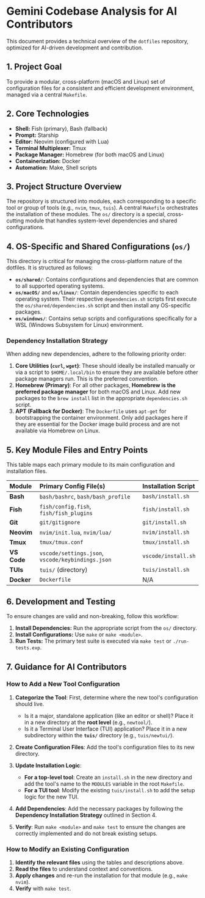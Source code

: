 # Gemini Codebase Analysis for AI Contributors

This document provides a technical overview of the `dotfiles` repository, optimized for AI-driven development and contribution.

## 1. Project Goal

To provide a modular, cross-platform (macOS and Linux) set of configuration files for a consistent and efficient development environment, managed via a central `Makefile`.

## 2. Core Technologies

- **Shell:** Fish (primary), Bash (fallback)
- **Prompt:** Starship
- **Editor:** Neovim (configured with Lua)
- **Terminal Multiplexer:** Tmux
- **Package Manager:** Homebrew (for both macOS and Linux)
- **Containerization:** Docker
- **Automation:** Make, Shell scripts

## 3. Project Structure Overview

The repository is structured into modules, each corresponding to a specific tool or group of tools (e.g., `nvim`, `tmux`, `tuis`). A central `Makefile` orchestrates the installation of these modules. The `os/` directory is a special, cross-cutting module that handles system-level dependencies and shared configurations.

## 4. OS-Specific and Shared Configurations (`os/`)

This directory is critical for managing the cross-platform nature of the dotfiles. It is structured as follows:

-   **`os/shared/`**: Contains configurations and dependencies that are common to all supported operating systems.
-   **`os/macOS/`** and **`os/linux/`**: Contain dependencies specific to each operating system. Their respective `dependencies.sh` scripts first execute the `os/shared/dependencies.sh` script and then install any OS-specific packages.
-   **`os/windows/`**: Contains setup scripts and configurations specifically for a WSL (Windows Subsystem for Linux) environment.

### Dependency Installation Strategy

When adding new dependencies, adhere to the following priority order:

1.  **Core Utilities (`curl`, `wget`)**: These should ideally be installed manually or via a script to `$HOME/.local/bin` to ensure they are available before other package managers run. This is the preferred convention.
2.  **Homebrew (Primary)**: For all other packages, **Homebrew is the preferred package manager** for both macOS and Linux. Add new packages to the `brew install` list in the appropriate `dependencies.sh` script.
3.  **APT (Fallback for Docker)**: The `Dockerfile` uses `apt-get` for bootstrapping the container environment. Only add packages here if they are essential for the Docker image build process and are not available via Homebrew on Linux.

## 5. Key Module Files and Entry Points

This table maps each primary module to its main configuration and installation files.

| Module | Primary Config File(s) | Installation Script |
| :--- | :--- | :--- |
| **Bash** | `bash/bashrc`, `bash/bash_profile` | `bash/install.sh` |
| **Fish** | `fish/config.fish`, `fish/fish_plugins` | `fish/install.sh` |
| **Git** | `git/gitignore` | `git/install.sh` |
| **Neovim** | `nvim/init.lua`, `nvim/lua/` | `nvim/install.sh` |
| **Tmux** | `tmux/tmux.conf` | `tmux/install.sh` |
| **VS Code**| `vscode/settings.json`, `vscode/keybindings.json` | `vscode/install.sh` |
| **TUIs** | `tuis/` (directory) | `tuis/install.sh` |
| **Docker** | `Dockerfile` | N/A |

## 6. Development and Testing

To ensure changes are valid and non-breaking, follow this workflow:

1.  **Install Dependencies:** Run the appropriate script from the `os/` directory.
2.  **Install Configurations:** Use `make` or `make <module>`.
3.  **Run Tests:** The primary test suite is executed via `make test` or `./run-tests.exp`.

## 7. Guidance for AI Contributors

### How to Add a New Tool Configuration

1.  **Categorize the Tool**: First, determine where the new tool's configuration should live.
    -   Is it a major, standalone application (like an editor or shell)? Place it in a new directory at the **root level** (e.g., `newtool/`).
    -   Is it a Terminal User Interface (TUI) application? Place it in a new subdirectory within the **`tuis/`** directory (e.g., `tuis/newtui/`).

2.  **Create Configuration Files**: Add the tool's configuration files to its new directory.

3.  **Update Installation Logic**:
    -   **For a top-level tool**: Create an `install.sh` in the new directory and add the tool's name to the `MODULES` variable in the root `Makefile`.
    -   **For a TUI tool**: Modify the existing `tuis/install.sh` to add the setup logic for the new TUI.

4.  **Add Dependencies**: Add the necessary packages by following the **Dependency Installation Strategy** outlined in Section 4.

5.  **Verify**: Run `make <module>` and `make test` to ensure the changes are correctly implemented and do not break existing setups.

### How to Modify an Existing Configuration

1.  **Identify the relevant files** using the tables and descriptions above.
2.  **Read the files** to understand context and conventions.
3.  **Apply changes** and re-run the installation for that module (e.g., `make nvim`).
4.  **Verify** with `make test`.
